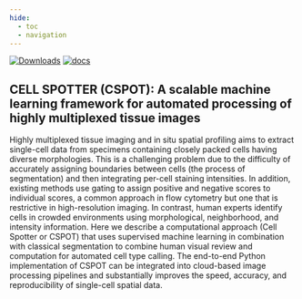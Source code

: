 ```yaml
---
hide:
  - toc        
  - navigation
---
```


[![Downloads](https://static.pepy.tech/badge/cspot)](https://pepy.tech/project/cspot)
[![docs](https://github.com/nirmallab/cspot/actions/workflows/docs.yml/badge.svg)](https://github.com/nirmallab/cspot/actions/workflows/docs.yml)


## CELL SPOTTER (CSPOT): A scalable machine learning framework for automated processing of highly multiplexed tissue images  

Highly multiplexed tissue imaging and in situ spatial profiling aims to extract single-cell data from specimens containing closely packed cells having diverse morphologies. This is a challenging problem due to the difficulty of accurately assigning boundaries between cells (the process of segmentation) and then integrating per-cell staining intensities. In addition, existing methods use gating to assign positive and negative scores to individual scores, a common approach in flow cytometry but one that is restrictive in high-resolution imaging. In contrast, human experts identify cells in crowded environments using morphological, neighborhood, and intensity information. Here we describe a computational approach (Cell Spotter or CSPOT) that uses supervised machine learning in combination with classical segmentation to combine human visual review and computation for automated cell type calling.  The end-to-end Python implementation of CSPOT can be integrated into cloud-based image processing pipelines and substantially improves the speed, accuracy, and reproducibility of single-cell spatial data.
